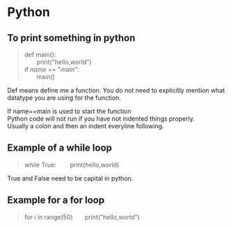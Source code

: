 # Python

## To print something in python
>def main():  
&nbsp;&nbsp;&nbsp;&nbsp;&nbsp;&nbsp;     print("hello,world")  
>if _name_ == "_main_":  
&nbsp;&nbsp;&nbsp;&nbsp;&nbsp;&nbsp; main()  

Def means define me a function. You do not need to explicitly mention what datatype you are using for the function.

If name==main is used to start the function  
Python code will not run if you have not indented things properly.   
Usually a colon and then an indent everyline following.   
## Example of a while loop
> while True:
> &nbsp;&nbsp;&nbsp;&nbsp;&nbsp;&nbsp; print(hello,world)

True and False need to be capital in python.

## Example for a for loop
>for i in range(50)
>&nbsp;&nbsp;&nbsp;&nbsp;&nbsp;&nbsp;print("hello,world")
